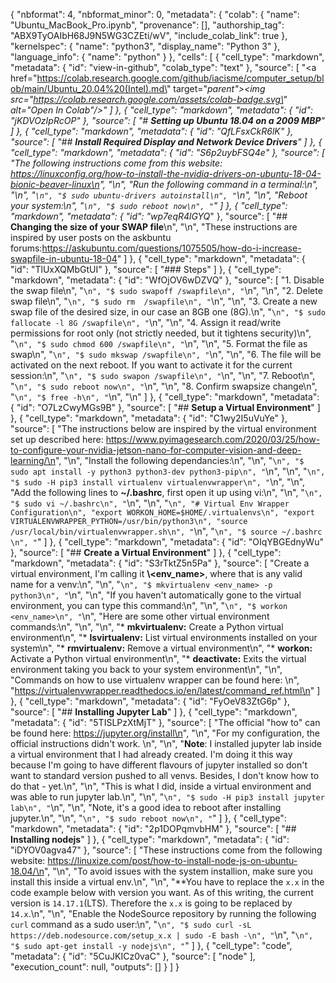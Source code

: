 {
  "nbformat": 4,
  "nbformat_minor": 0,
  "metadata": {
    "colab": {
      "name": "Ubuntu_MacBook_Pro.ipynb",
      "provenance": [],
      "authorship_tag": "ABX9TyOAIbH68J9N5WG3CZEti/wV",
      "include_colab_link": true
    },
    "kernelspec": {
      "name": "python3",
      "display_name": "Python 3"
    },
    "language_info": {
      "name": "python"
    }
  },
  "cells": [
    {
      "cell_type": "markdown",
      "metadata": {
        "id": "view-in-github",
        "colab_type": "text"
      },
      "source": [
        "<a href=\"https://colab.research.google.com/github/iacisme/computer_setup/blob/main/Ubuntu_20.04%20(Intel).md\" target=\"_parent\"><img src=\"https://colab.research.google.com/assets/colab-badge.svg\" alt=\"Open In Colab\"/></a>"
      ]
    },
    {
      "cell_type": "markdown",
      "metadata": {
        "id": "jKDVOzIpRcOP"
      },
      "source": [
        "# **Setting up Ubuntu 18.04 on a 2009 MBP**"
      ]
    },
    {
      "cell_type": "markdown",
      "metadata": {
        "id": "QfLFsxCkR6lK"
      },
      "source": [
        "## **Install Required Display and Network Device Drivers**"
      ]
    },
    {
      "cell_type": "markdown",
      "metadata": {
        "id": "S6p2uybFSQ4e"
      },
      "source": [
        "The following instructions come from this website: https://linuxconfig.org/how-to-install-the-nvidia-drivers-on-ubuntu-18-04-bionic-beaver-linux\n",
        "\n",
        "Run the following command in a terminal:\n",
        "\n",
        "```\n",
        "$ sudo ubuntu-drivers autoinstall\n",
        "```\n",
        "\n",
        "Reboot your system:\n",
        "```\n",
        "$ sudo reboot now\n",
        "```"
      ]
    },
    {
      "cell_type": "markdown",
      "metadata": {
        "id": "wp7eqR4lGYQ_"
      },
      "source": [
        "## **Changing the size of your SWAP file**\n",
        "\n",
        "These instructions are inspired by user posts on the askbuntu forums:https://askubuntu.com/questions/1075505/how-do-i-increase-swapfile-in-ubuntu-18-04"
      ]
    },
    {
      "cell_type": "markdown",
      "metadata": {
        "id": "TlUxXQMbGtUI"
      },
      "source": [
        "### Steps"
      ]
    },
    {
      "cell_type": "markdown",
      "metadata": {
        "id": "WfOjOV6wDZVQ"
      },
      "source": [
        "1. Disable the swap file\n",
        "```\n",
        "$ sudo swapoff /swapfile\n",
        "```\n",
        "\n",
        "2. Delete swap file\n",
        "```\n",
        "$ sudo rm  /swapfile\n",
        "```\n",
        "\n",
        "3. Create a new swap file of the desired size, in our case an 8GB one (8G).\n",
        "```\n",
        "$ sudo fallocate -l 8G /swapfile\n",
        "```\n",
        "\n",
        "4. Assign it read/write permissions for root only (not strictly needed, but it tightens security)\n",
        "```\n",
        "$ sudo chmod 600 /swapfile\n",
        "```\n",
        "\n",
        "5. Format the file as swap\n",
        "```\n",
        "$ sudo mkswap /swapfile\n",
        "```\n",
        "\n",
        "6. The file will be activated on the next reboot. If you want to activate it for the current session:\n",
        "```\n",
        "$ sudo swapon /swapfile\n",
        "```\n",
        "\n",
        "7. Reboot\n",
        "```\n",
        "$ sudo reboot now\n",
        "```\n",
        "\n",
        "8. Confirm swapsize change\n",
        "```\n",
        "$ free -h\n",
        "```\n",
        "\n"
      ]
    },
    {
      "cell_type": "markdown",
      "metadata": {
        "id": "O7LzCwyMGs9B"
      },
      "source": [
        "## **Setup a Virtual Environment**"
      ]
    },
    {
      "cell_type": "markdown",
      "metadata": {
        "id": "C1wy2I5uVuYe"
      },
      "source": [
        "The instructions below are inspired by the virtual environment set up described here: https://www.pyimagesearch.com/2020/03/25/how-to-configure-your-nvidia-jetson-nano-for-computer-vision-and-deep-learning/\n",
        "\n",
        "Install the following dependancies:\n",
        "\n",
        "```\n",
        "$ sudo apt install -y python3 python3-dev python3-pip\n",
        "```\n",
        "\n",
        "```\n",
        "$ sudo -H pip3 install virtualenv virtualenvwrapper\n",
        "```\n",
        "\n",
        "Add the following lines to **~/.bashrc**, first open it up using vi:\n",
        "\n",
        "```\n",
        "$ sudo vi ~/.bashrc\n",
        "```\n",
        "\n",
        "```\n",
        "# Virtual Env Wrapper Configuration\n",
        "export WORKON_HOME=$HOME/.virtualenvs\n",
        "export VIRTUALENVWRAPPER_PYTHON=/usr/bin/python3\n",
        "source /usr/local/bin/virtualenvwrapper.sh\n",
        "```\n",
        "```\n",
        "$ source ~/.bashrc \n",
        "```"
      ]
    },
    {
      "cell_type": "markdown",
      "metadata": {
        "id": "OIqYBGEdnyWu"
      },
      "source": [
        "## **Create a Virtual Environment**"
      ]
    },
    {
      "cell_type": "markdown",
      "metadata": {
        "id": "S3rTktZ5n5Pa"
      },
      "source": [
        "Create a virtual environment, I'm calling it **\\<env_name>**, where that is any valid name for a venv:\n",
        "\n",
        "```\n",
        "$ mkvirtualenv <env_name> -p python3\n",
        "```\n",
        "\n",
        "If you haven't automatically gone to the virtual environment, you can type this command:\n",
        "\n",
        "```\n",
        "$ workon <env_name>\n",
        "```\n",
        "Here are some other virtual environment commands:\n",
        "\n",
        "\n",
        "* **mkvirtualenv:** Create a Python virtual environment\n",
        "* **lsvirtualenv:** List virtual environments installed on your system\n",
        "* **rmvirtualenv:** Remove a virtual environment\n",
        "* **workon:** Activate a Python virtual environment\n",
        "* **deactivate:** Exits the virtual environment taking you back to your system environment\n",
        "\n",
        "Commands on how to use virtualenv wrapper can be found here: \n",
        "https://virtualenvwrapper.readthedocs.io/en/latest/command_ref.html\n"
      ]
    },
    {
      "cell_type": "markdown",
      "metadata": {
        "id": "FyOeV83ZtG6p"
      },
      "source": [
        "## **Installing Jupyter Lab**"
      ]
    },
    {
      "cell_type": "markdown",
      "metadata": {
        "id": "5TISLPzXtMjT"
      },
      "source": [
        "The official \"how to\" can be found here: https://jupyter.org/install\n",
        "\n",
        "For my configuration, the official instructions didn't work. \n",
        "\n",
        "**Note**: I installed jupyter lab inside a virtual environment that I had already created. I'm doing it this way because I'm going to have different flavours of jupyter installed so don't want to standard version pushed to all venvs. Besides, I don't know how to do that - yet.\n",
        "\n",
        "This is what I did, inside a virtual environment and was able to run jupyter lab.\n",
        "\n",
        "```\n",
        "$ sudo -H pip3 install jupyter lab\n",
        "```\n",
        "\n",
        "Note, it's a good idea to reboot after installing jupyter.\n",
        "\n",
        "```\n",
        "$ sudo reboot now\n",
        "```"
      ]
    },
    {
      "cell_type": "markdown",
      "metadata": {
        "id": "2p1DOPqmvbHM"
      },
      "source": [
        "## **Installing nodejs**"
      ]
    },
    {
      "cell_type": "markdown",
      "metadata": {
        "id": "iDYOV0agva47"
      },
      "source": [
        "These instructions come from the following website: https://linuxize.com/post/how-to-install-node-js-on-ubuntu-18.04/\n",
        "\n",
        "To avoid issues with the system installion, make sure you install this inside a virtual env.\n",
        "\n",
        "**You have to replace the `x.x` in the code example below with version you want. As of this writing, the current version is `14.17.1`(LTS). Therefore the `x.x` is going to be replaced by `14.x`.\n",
        "\n",
        "Enable the NodeSource repository by running the following `curl` command as a sudo user:\n",
        "```\n",
        "$ sudo curl -sL https://deb.nodesource.com/setup_x.x | sudo -E bash -\n",
        "```\n",
        "```\n",
        "$ sudo apt-get install -y nodejs\n",
        "```"
      ]
    },
    {
      "cell_type": "code",
      "metadata": {
        "id": "5CuJKICz0vaC"
      },
      "source": [
        "node"
      ],
      "execution_count": null,
      "outputs": []
    }
  ]
}